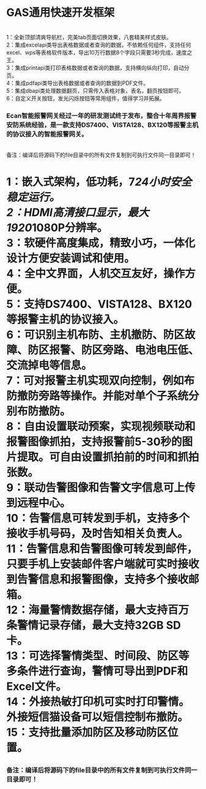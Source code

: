
<h1> GAS通用快速开发框架</h1>

<br> 1：全新顶部清爽导航栏，完美tab页面切换效果，八套精美样式皮肤。
<br> 2：集成excelapi类导出表格数据或者查询的数据，不依赖任何组件，支持任何excel、wps等表格软件版本，导出10万行数据8个字段只需要3秒完成，速度之王。
<br> 3：集成printapi类打印表格数据或者查询的数据，支持横向纵向打印，自动分页。
<br> 4：集成pdfapi类导出表格数据或者查询的数据到PDF文件。
<br> 5：集成dbapi类处理数据翻页，只需传入表格对象，表名，翻页按钮即可。
<br> 6：自定义开关按钮，发光闪烁按钮等常用组件，值得学习并拓展。


<h3> Ecan智能报警网关经过一年的研发测试终于发布，整合十年周界报警安防系统经验，是一款支持DS7400、VISTA128、BX120等报警主机的协议接入的智能报警网关。</h3>

<br> 备注：编译后将源码下的file目录中的所有文件复制到可执行文件同一目录即可！ <h1> 1：嵌入式架构，低功耗，7*24小时安全稳定运行。
<br> 2：HDMI高清接口显示，最大1920*1080P分辨率。
<br> 3：软硬件高度集成，精致小巧，一体化设计方便安装调试和使用。
<br> 4：全中文界面，人机交互友好，操作方便。
<br> 5：支持DS7400、VISTA128、BX120等报警主机的协议接入。
<br> 6：可识别主机布防、主机撤防、防区故障、防区报警、防区旁路、电池电压低、交流掉电等信息。
<br> 7：可对报警主机实现双向控制，例如布防撤防旁路等操作。并能对单个子系统分别布防撤防。
<br> 8：自由设置联动预案，实现视频联动和报警图像抓拍，支持报警前5-30秒的图片提取。可自由设置抓拍前的时间和抓拍张数。
<br> 9：联动告警图像和告警文字信息可上传到远程中心。
<br> 10：告警信息可转发到手机，支持多个接收手机号码，及时告知相关负责人。
<br> 11：告警信息和告警图像可转发到邮件，只要手机上安装邮件客户端就可实时接收到告警信息和报警图像，支持多个接收邮箱。
<br> 12：海量警情数据存储，最大支持百万条警情记录存储，最大支持32GB SD卡。
<br> 13：可选择警情类型、时间段、防区等多条件进行查询，警情可导出到PDF和Excel文件。
<br> 14：外接热敏打印机可实时打印警情。外接短信猫设备可以短信控制布撤防。
<br> 15：支持批量添加防区及移动防区位置。

<h3> 备注：编译后将源码下的file目录中的所有文件复制到可执行文件同一目录即可！ <h3>
